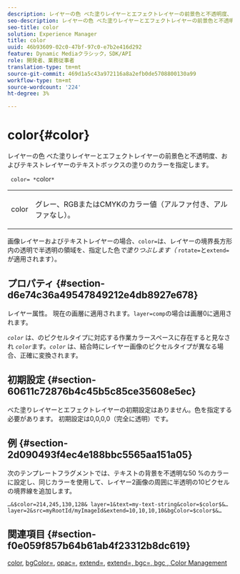 ```yaml
---
description: レイヤーの色 べた塗りレイヤーとエフェクトレイヤーの前景色と不透明度、およびテキストレイヤーのテキストボックスの塗りのカラーを指定します。
seo-description: レイヤーの色 べた塗りレイヤーとエフェクトレイヤーの前景色と不透明度、およびテキストレイヤーのテキストボックスの塗りのカラーを指定します。
seo-title: color
solution: Experience Manager
title: color
uuid: 46b93609-02c0-47bf-97c0-e7b2e416d292
feature: Dynamic Mediaクラシック，SDK/API
role: 開発者、業務従事者
translation-type: tm+mt
source-git-commit: 469d1a5c43a972116a8a2efb0de5708800130a99
workflow-type: tm+mt
source-wordcount: '224'
ht-degree: 3%

---
```



# color{#color}

レイヤーの色 べた塗りレイヤーとエフェクトレイヤーの前景色と不透明度、およびテキストレイヤーのテキストボックスの塗りのカラーを指定します。

` color= *`color`*`

<table id="simpletable_68645167998A42229CEF858909FD447E"> 
 <tr class="strow"> 
  <td class="stentry"> <p> <span class="codeph"> <span class="varname"> color  </span> </span> </p> </td> 
  <td class="stentry"> <p>グレー、RGBまたはCMYKのカラー値（アルファ付き、アルファなし）。 </p> </td> 
 </tr> 
</table>

画像レイヤーおよびテキストレイヤーの場合、`color=`は、レイヤーの境界長方形内の透明で半透明の領域を、指定した色*で塗りつぶします（* `rotate=`と`extend=`が適用されます）。

## プロパティ {#section-d6e74c36a49547849212e4db8927e678}

レイヤー属性。 現在の画層に適用されます。`layer=comp`の場合は画層0に適用されます。

*`color`* は、のピクセルタイプに対応する作業カラースペースに存在すると見なされ *`color`*&#x200B;ます。*`color`* は、結合時にレイヤー画像のピクセルタイプが異なる場合、正確に変換されます。

## 初期設定 {#section-60611c72876b4c45b5c85ce35608e5ec}

べた塗りレイヤーとエフェクトレイヤーの初期設定はありません。色を指定する必要があります。 初期設定は0,0,0,0（完全に透明）です。

## 例 {#section-2d090493f4ec4e188bbc5565aa151a05}

次のテンプレートフラグメントでは、テキストの背景を不透明な50 %のカラーに設定し、同じカラーを使用して、レイヤー2画像の周囲に半透明の10ピクセルの境界線を追加します。

`…&$color=214,245,130,128& layer=1&text=my-text-string&color=$color$&… layer=2&src=myRootId/myImageId&extend=10,10,10,10&bgColor=$color$&…`

## 関連項目 {#section-f0e059f857b64b61ab4f23312b8dc619}

[color](../../../../../is-api/http-ref/image-serving-api-ref/c-http-protocol-reference/c-data-types/r-is-http-color.md#reference-0fdb264a3aed4bd78451bb55311f6e93),  [bgColor=](../../../../../is-api/http-ref/image-serving-api-ref/c-http-protocol-reference/c-command-reference/r-bgcolor.md#reference-441371ba4ef54fe781887c5ae448f6ab),  [opac=](../../../../../is-api/http-ref/image-serving-api-ref/c-http-protocol-reference/c-command-reference/r-opac.md#reference-d2269b51aca34599a08d0a46ee5c27e5),  [extend=](../../../../../is-api/http-ref/image-serving-api-ref/c-http-protocol-reference/c-command-reference/r-extend.md#reference-7e9156beb285459d830e2d56782a74ac),  [extend=, bgc=, bgc ](../../../../../is-api/http-ref/image-serving-api-ref/c-http-protocol-reference/c-command-reference/r-bgc.md#reference-53376175f617446fbe5c69120f834b88)  [, Color Management](../../../../../is-api/http-ref/image-serving-api-ref/c-http-protocol-reference/c-syntax-and-features/r-color-management.md#reference-c7e4a72d589145189f7e4bcb6b4544d7)
